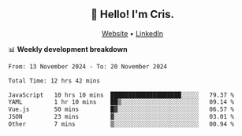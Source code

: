 
<h2 align="center">👋 Hello! I'm Cris.</h2>
<p align="center">
  <a href="https://www.criscunas.dev">Website</a> •
  <a href="https://www.linkedin.com/in/cristophercunas/">LinkedIn</a> 
</p>


📊 **Weekly development breakdown**
<!--START_SECTION:waka-->

```txt
From: 13 November 2024 - To: 20 November 2024

Total Time: 12 hrs 42 mins

JavaScript   10 hrs 10 mins  ████████████████████░░░░░   79.37 %
YAML         1 hr 10 mins    ██▒░░░░░░░░░░░░░░░░░░░░░░   09.14 %
Vue.js       50 mins         █▓░░░░░░░░░░░░░░░░░░░░░░░   06.57 %
JSON         23 mins         ▓░░░░░░░░░░░░░░░░░░░░░░░░   03.01 %
Other        7 mins          ▒░░░░░░░░░░░░░░░░░░░░░░░░   00.94 %
```

<!--END_SECTION:waka-->
